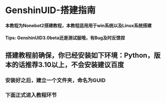 # GenshinUID-搭建指南
#### 本教程为Nonebot2搭建教程，本教程适用用于win系统以及Linux系统搭建
#### Tips: GenshinUID3.0beta还是测试服哦，有Bug及时反馈捏
## 搭建教程前确保，你已经安装如下环境：Python，版本的话推荐3.10以上，不会安装建议百度
### 安装好之后，建立一个文件夹，命名为GUID
###  下面正式进入教程环节
